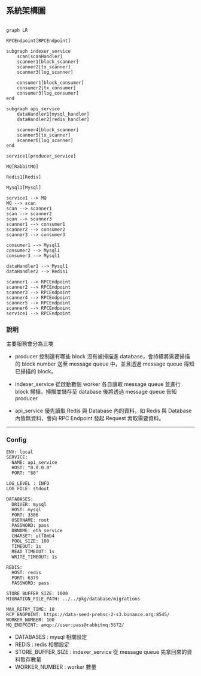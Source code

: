 ## 系統架構圖
```mermaid

graph LR

RPCEndpoint[RPCEndpoint]

subgraph indexer_service
    scan[scanHandler]
    scanner1[block_scanner]
    scanner2[tx_scanner]
    scanner3[log_scanner]

    consumer1[block_consumer]
    consumer2[tx_consumer]
    consumer3[log_consumer]
end

subgraph api_service
    dataHandler1[mysql_handler]
    dataHandler2[redis_handler]

    scanner4[block_scanner]
    scanner5[tx_scanner]
    scanner6[log_scanner]
end

service1[producer_service]

MQ[RabbitMQ]

Redis1[Redis]

Mysql1[Mysql]

service1 --> MQ
MQ --> scan
scan --> scanner1
scan --> scanner2
scan --> scanner3
scanner1 --> consumer1
scanner2 --> consumer2
scanner3 --> consumer3

consumer1 --> Mysql1
consumer2 --> Mysql1
consumer3 --> Mysql1

dataHandler1 --> Mysql1
dataHandler2 --> Redis1

scanner1 --> RPCEndpoint
scanner2 --> RPCEndpoint
scanner3 --> RPCEndpoint
scanner4 --> RPCEndpoint
scanner5 --> RPCEndpoint
scanner6 --> RPCEndpoint
service1 --> RPCEndpoint

```

### 說明
主要服務會分為三塊
* producer
    控制還有哪些 block 沒有被掃描進 database，會持續將需要掃描的 block number 送至 message queue 中，並且透過 message queue 得知已掃描的 block。

* indexer_service
    從啟動數個 worker 各自讀取 message queue 並進行 block 掃描，掃描並儲存至 database 後將透過 message queue 告知 producer
* api_service
    優先讀取 Redis 與 Database 內的資料，如 Redis 與 Database 內皆無資料，會向 RPC Endpoint 發起 Request 索取需要資料。

---

### Config
```
ENV: local
SERVICE:
  NAME: api_service
  HOST: "0.0.0.0"
  PORT: "80"

LOG_LEVEL : INFO
LOG_FILE: stdout

DATABASES:
  DRIVER: mysql
  HOST: mysql
  PORT: 3306
  USERNAME: root
  PASSWORD: pass
  DBNAME: eth_service
  CHARSET: utf8mb4
  POOL_SIZE: 100
  TIMEOUT: 1s
  READ_TIMEOUT: 1s
  WRITE_TIMEOUT: 1s

REDIS:
  HOST: redis
  PORT: 6379
  PASSWORD: pass

STORE_BUFFER_SIZE: 1000
MIGRATION_FILE_PATH: ../../pkg/database/migrations

MAX_RETRY_TIME: 10
RCP_ENDPOINT: https://data-seed-prebsc-2-s3.binance.org:8545/
WORKER_NUMBER: 100
MQ_ENDPOINT: amqp://user:pass@rabbitmq:5672/
```

* DATABASES :
    mysql 相關設定
* REDIS :
    redis 相關設定
* STORE_BUFFER_SIZE :
    indexer_service 從 message queue 先拿回來的資料暫存數量
* WORKER_NUMBER :
    worker 數量
